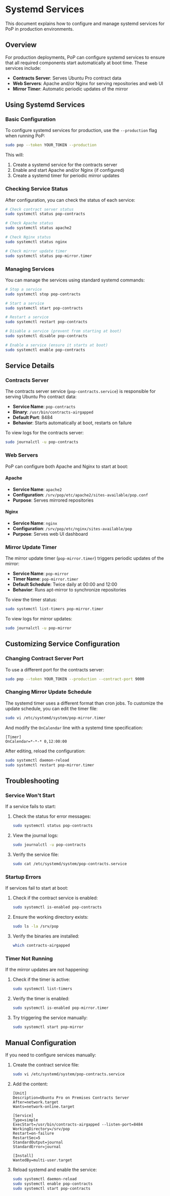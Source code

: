 # Systemd Services

This document explains how to configure and manage systemd services for PoP in production environments.

## Overview

For production deployments, PoP can configure systemd services to ensure that all required components start automatically at boot time. These services include:

- **Contracts Server**: Serves Ubuntu Pro contract data
- **Web Servers**: Apache and/or Nginx for serving repositories and web UI
- **Mirror Timer**: Automatic periodic updates of the mirror

## Using Systemd Services

### Basic Configuration

To configure systemd services for production, use the `--production` flag when running PoP:

```bash
sudo pop --token YOUR_TOKEN --production
```

This will:

1. Create a systemd service for the contracts server
2. Enable and start Apache and/or Nginx (if configured)
3. Create a systemd timer for periodic mirror updates

### Checking Service Status

After configuration, you can check the status of each service:

```bash
# Check contract server status
sudo systemctl status pop-contracts

# Check Apache status
sudo systemctl status apache2

# Check Nginx status
sudo systemctl status nginx

# Check mirror update timer
sudo systemctl status pop-mirror.timer
```

### Managing Services

You can manage the services using standard systemd commands:

```bash
# Stop a service
sudo systemctl stop pop-contracts

# Start a service
sudo systemctl start pop-contracts

# Restart a service
sudo systemctl restart pop-contracts

# Disable a service (prevent from starting at boot)
sudo systemctl disable pop-contracts

# Enable a service (ensure it starts at boot)
sudo systemctl enable pop-contracts
```

## Service Details

### Contracts Server

The contracts server service (`pop-contracts.service`) is responsible for serving Ubuntu Pro contract data:

- **Service Name**: `pop-contracts`
- **Binary**: `/usr/bin/contracts-airgapped`
- **Default Port**: 8484
- **Behavior**: Starts automatically at boot, restarts on failure

To view logs for the contracts server:

```bash
sudo journalctl -u pop-contracts
```

### Web Servers

PoP can configure both Apache and Nginx to start at boot:

#### Apache

- **Service Name**: `apache2`
- **Configuration**: `/srv/pop/etc/apache2/sites-available/pop.conf`
- **Purpose**: Serves mirrored repositories

#### Nginx

- **Service Name**: `nginx`
- **Configuration**: `/srv/pop/etc/nginx/sites-available/pop`
- **Purpose**: Serves web UI dashboard

### Mirror Update Timer

The mirror update timer (`pop-mirror.timer`) triggers periodic updates of the mirror:

- **Service Name**: `pop-mirror`
- **Timer Name**: `pop-mirror.timer`
- **Default Schedule**: Twice daily at 00:00 and 12:00
- **Behavior**: Runs apt-mirror to synchronize repositories

To view the timer status:

```bash
sudo systemctl list-timers pop-mirror.timer
```

To view logs for mirror updates:

```bash
sudo journalctl -u pop-mirror
```

## Customizing Service Configuration

### Changing Contract Server Port

To use a different port for the contracts server:

```bash
sudo pop --token YOUR_TOKEN --production --contract-port 9000
```

### Changing Mirror Update Schedule

The systemd timer uses a different format than cron jobs. To customize the update schedule, you can edit the timer file:

```bash
sudo vi /etc/systemd/system/pop-mirror.timer
```

And modify the `OnCalendar` line with a systemd time specification:

```
[Timer]
OnCalendar=*-*-* 0,12:00:00
```

After editing, reload the configuration:

```bash
sudo systemctl daemon-reload
sudo systemctl restart pop-mirror.timer
```

## Troubleshooting

### Service Won't Start

If a service fails to start:

1. Check the status for error messages:
   ```bash
   sudo systemctl status pop-contracts
   ```

2. View the journal logs:
   ```bash
   sudo journalctl -u pop-contracts
   ```

3. Verify the service file:
   ```bash
   sudo cat /etc/systemd/system/pop-contracts.service
   ```

### Startup Errors

If services fail to start at boot:

1. Check if the contract service is enabled:
   ```bash
   sudo systemctl is-enabled pop-contracts
   ```

2. Ensure the working directory exists:
   ```bash
   sudo ls -la /srv/pop
   ```

3. Verify the binaries are installed:
   ```bash
   which contracts-airgapped
   ```

### Timer Not Running

If the mirror updates are not happening:

1. Check if the timer is active:
   ```bash
   sudo systemctl list-timers
   ```

2. Verify the timer is enabled:
   ```bash
   sudo systemctl is-enabled pop-mirror.timer
   ```

3. Try triggering the service manually:
   ```bash
   sudo systemctl start pop-mirror
   ```

## Manual Configuration

If you need to configure services manually:

1. Create the contract service file:
   ```bash
   sudo vi /etc/systemd/system/pop-contracts.service
   ```

2. Add the content:
   ```
   [Unit]
   Description=Ubuntu Pro on Premises Contracts Server
   After=network.target
   Wants=network-online.target

   [Service]
   Type=simple
   ExecStart=/usr/bin/contracts-airgapped --listen-port=8484
   WorkingDirectory=/srv/pop
   Restart=on-failure
   RestartSec=5
   StandardOutput=journal
   StandardError=journal

   [Install]
   WantedBy=multi-user.target
   ```

3. Reload systemd and enable the service:
   ```bash
   sudo systemctl daemon-reload
   sudo systemctl enable pop-contracts
   sudo systemctl start pop-contracts
   ```
